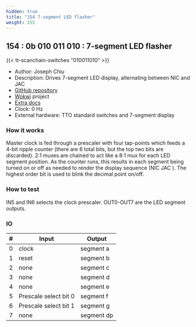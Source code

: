 ```yaml
---
hidden: true
title: "154 7-segment LED flasher"
weight: 155
---
```


## 154 : 0b 010 011 010 : 7-segment LED flasher

{{< tt-scanchain-switches "010011010" >}}

* Author: Joseph Chiu
* Description: Drives 7-segment LED display, alternating between NIC and JAC
* [GitHub repository](https://github.com/toybuilder/tt02-learn-tinytapeout)
* [Wokwi](https://wokwi.com/projects/341490465660469844) project
* [Extra docs]()
* Clock: 0 Hz
* External hardware: TTO standard switches and 7-segment display



### How it works

Master clock is fed through a prescaler with four tap-points which feeds a 4-bit ripple counter (there are 6 total bits, but the top two bits are discarded). 2:1 muxes are chained to act like a 8:1 mux for each LED segment position. As the counter runs, this results in each segment being turned on or off as needed to render the display sequence (NIC JAC ).  The highest order bit is used to blink the decimal point on/off. 

### How to test

IN5 and IN6 selects the clock prescaler. OUT0-OUT7 are the LED segment outputs.

### IO

| # | Input        | Output       |
|---|--------------|--------------|
| 0 | clock  | segment a |
| 1 | reset  | segment b |
| 2 | none  | segment c |
| 3 | none  | segment d |
| 4 | none  | segment e |
| 5 | Prescale select bit 0  | segment f |
| 6 | Prescale select bit 1  | segment g |
| 7 | none  | segment dp |
